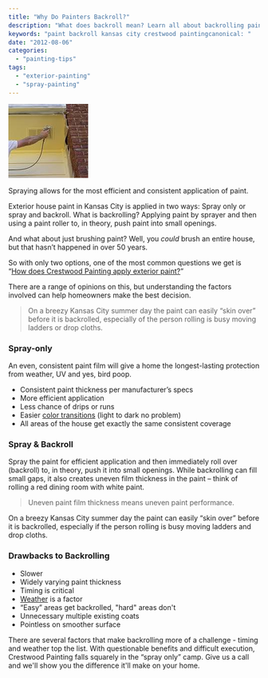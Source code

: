 ```yaml
---
title: "Why Do Painters Backroll?"
description: "What does backroll mean? Learn all about backrolling paint - when it's a good idea and when it's not."
keywords: "paint backroll kansas city crestwood paintingcanonical: "
date: "2012-08-06"
categories:
  - "painting-tips"
tags:
  - "exterior-painting"
  - "spray-painting"
---
```


![Spray paint kansas city](images/Spray.jpg)

Spraying allows for the most efficient and consistent application of paint.

Exterior house paint in Kansas City is applied in two ways: Spray only or spray and backroll. What is backrolling? Applying paint by sprayer and then using a paint roller to, in theory, push paint into small openings.

And what about just brushing paint? Well, you _could_ brush an entire house, but that hasn’t happened in over 50 years.

So with only two options, one of the most common questions we get is “[How does Crestwood Painting apply exterior paint?](https://crestwoodpainting.com/exterior-painting-kansas-city/)”

There are a range of opinions on this, but understanding the factors involved can help homeowners make the best decision.

> On a breezy Kansas City summer day the paint can easily “skin over” before it is backrolled, especially of the person rolling is busy moving ladders or drop cloths.

### Spray-only

An even, consistent paint film will give a home the longest-lasting protection from weather, UV and yes, bird poop.

- Consistent paint thickness per manufacturer’s specs
- More efficient application
- Less chance of drips or runs
- Easier [color transitions](https://crestwoodpainting.com/daunting-colors/) (light to dark no problem)
- All areas of the house get exactly the same consistent coverage

### Spray & Backroll

Spray the paint for efficient application and then immediately roll over (backroll) to, in theory, push it into small openings. While backrolling can fill small gaps, it also creates uneven film thickness in the paint – think of rolling a red dining room with white paint.

> Uneven paint film thickness means uneven paint performance.

On a breezy Kansas City summer day the paint can easily “skin over” before it is backrolled, especially if the person rolling is busy moving ladders and drop cloths.

### Drawbacks to Backrolling

- Slower
- Widely varying paint thickness
- Timing is critical
- [Weather](https://crestwoodpainting.com/video-testimonials/) is a factor
- “Easy” areas get backrolled, "hard" areas don't
- Unnecessary multiple existing coats
- Pointless on smoother surface

There are several factors that make backrolling more of a challenge - timing and weather top the list. With questionable benefits and difficult execution, Crestwood Painting falls squarely in the “spray only” camp. Give us a call and we'll show you the difference it'll make on your home.
